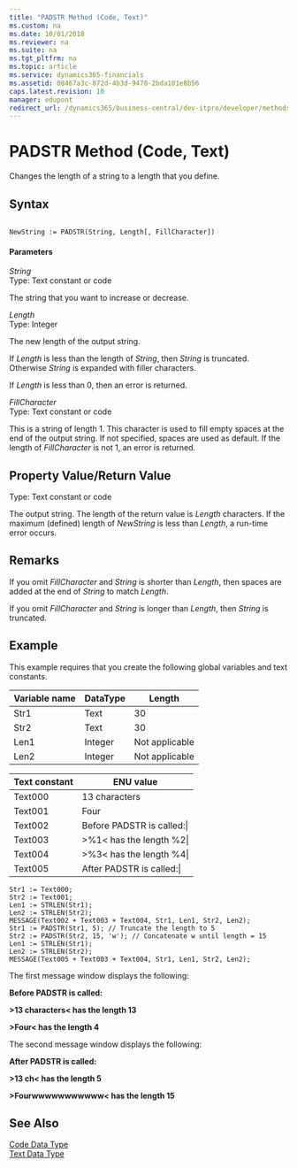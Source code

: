 ```yaml
---
title: "PADSTR Method (Code, Text)"
ms.custom: na
ms.date: 10/01/2018
ms.reviewer: na
ms.suite: na
ms.tgt_pltfrm: na
ms.topic: article
ms.service: dynamics365-financials
ms.assetid: 08467a3c-872d-4b3d-9470-2bda101e8b56
caps.latest.revision: 10
manager: edupont
redirect_url: /dynamics365/business-central/dev-itpro/developer/methods-auto/library
---
```


 

# PADSTR Method (Code, Text)
Changes the length of a string to a length that you define.  
  
## Syntax  
  
```  
  
NewString := PADSTR(String, Length[, FillCharacter])  
```  
  
#### Parameters  
 *String*  
 Type: Text constant or code  
  
 The string that you want to increase or decrease.  
  
 *Length*  
 Type: Integer  
  
 The new length of the output string.  
  
 If *Length* is less than the length of *String*, then *String* is truncated. Otherwise *String* is expanded with filler characters.  
  
 If *Length* is less than 0, then an error is returned.  
  
 *FillCharacter*  
 Type: Text constant or code  
  
 This is a string of length 1. This character is used to fill empty spaces at the end of the output string. If not specified, spaces are used as default. If the length of *FillCharacter* is not 1, an error is returned.  
  
## Property Value/Return Value  
 Type: Text constant or code  
  
 The output string. The length of the return value is *Length* characters. If the maximum \(defined\) length of *NewString* is less than *Length*, a run-time error occurs.  
  
## Remarks  
 If you omit *FillCharacter* and *String* is shorter than *Length*, then spaces are added at the end of *String* to match *Length*.  
  
 If you omit *FillCharacter* and *String* is longer than *Length*, then *String* is truncated.  
  
## Example  
 This example requires that you create the following global variables and text constants.  
  
|Variable name|DataType|Length|  
|-------------------|--------------|------------|  
|Str1|Text|30|  
|Str2|Text|30|  
|Len1|Integer|Not applicable|  
|Len2|Integer|Not applicable|  
  
|Text constant|ENU value|  
|-------------------|---------------|  
|Text000|13 characters|  
|Text001|Four|  
|Text002|Before PADSTR is called:\\|  
|Text003|>%1\< has the length %2\\|  
|Text004|>%3\< has the length %4\\|  
|Text005|After PADSTR is called:\\|  
  
```  
Str1 := Text000;  
Str2 := Text001;  
Len1 := STRLEN(Str1);  
Len2 := STRLEN(Str2);  
MESSAGE(Text002 + Text003 + Text004, Str1, Len1, Str2, Len2);  
Str1 := PADSTR(Str1, 5); // Truncate the length to 5  
Str2 := PADSTR(Str2, 15, 'w'); // Concatenate w until length = 15  
Len1 := STRLEN(Str1);  
Len2 := STRLEN(Str2);  
MESSAGE(Text005 + Text003 + Text004, Str1, Len1, Str2, Len2);  
```  
  
 The first message window displays the following:  
  
 **Before PADSTR is called:**  
  
 **>13 characters\< has the length 13**  
  
 **>Four\< has the length 4**  
  
 The second message window displays the following:  
  
 **After PADSTR is called:**  
  
 **>13 ch\< has the length 5**  
  
 **>Fourwwwwwwwwwww\< has the length 15**  
  
## See Also  
 [Code Data Type](../datatypes/devenv-Code-Data-Type.md)   
 [Text Data Type](../datatypes/devenv-Text-Data-Type.md)